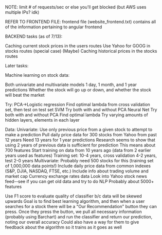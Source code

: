 NOTE: limit # of requests/sec or else you'll get blocked (but AWS uses multiple IPs? idk)

REFER TO FRONTEND FILE: frontend file (website_frontend.txt) contains all of the information pertaining to angular frontend

BACKEND tasks (as of 7/13):

Caching current stock prices in the users routes
Use Yahoo for GOOG in stocks routes (special case)
(Maybe) Caching historical prices in the stocks routes  

Later tasks:

Machine learning on stock data:

Both univariate and multivariate models
1 day, 1 month, and 1 year predictions
Whether the stock will go up or down, and whether the stock will beat the market

Try:
PCA->Logistic regression
  Find optimal lambda from cross validation set, then test on test set
SVM
  Try both with and without PCA
Neural Net
  Try both with and without PCA
  Find optimal lambda
  Try varying amounts of hidden layers, elements in each layer

Data:
  Univariate:
    Use only previous price from a given stock to attempt to make a prediction
    Pull daily price data for 300 stocks from Yahoo from past 12 years
      Need 13 years for 1 year predictions
    Research seems to show that using 2 years of previous data is sufficient
      for prediction
      This means about 700 features
    Start training on data from 10 years ago (data from 2 earlier years used as
      features)
    Training set: 10-4 years, cross validation 4-2 years, test 2-0 years
  Multivariate:
    Probably need 500 stocks for this (training set of 1,000,000 data points!)
    Include daily price data from common indexes (S&P, DJIA, NASDAQ, FTSE, etc.)
    Include info about trading volume and market cap
    Currency exchange rates data
    Look into Yahoo stock news feed--see if you can get old data and try to do
      NLP
    Probably about 5000+ features

Use F1 score to evaluate quality of classifier b/c data will be skewed upwards
Goal is to find best learning algorithm, and then when a user searches for a stock
  there will be a "Our Recommendation" button they can press. Once they press the button,
  we pull all necessary information (probably using Barchart) and run the classifier and
  return our prediction, noting our overall accuracy
Could also have a way for them to give feedback about the algorithm so it trains
as it goes as well
